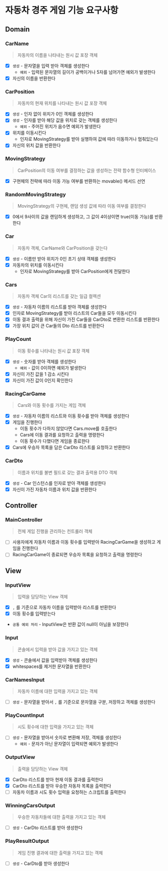 # 자동차 경주 게임 기능 요구사항

## Domain
### CarName
> 자동차의 이름을 나타내는 원시 값 포장 객체
- [x] `생성` - 문자열을 입력 받아 객체를 생성한다 
  - `예외` - 입력된 문자열의 길이가 공백이거나 5자를 넘어가면 예외가 발생한다
- [x] 자신의 이름을 반환한다

### CarPosition
> 자동차의 현재 위치를 나타내는 원시 값 포장 객체
- [x] `생성` - 인자 없이 위치가 0인 객체를 생성한다
- [x] `생성` - 인자를 받아 해당 값을 위치로 갖는 객체를 생성한다
  - `예외` - 주어진 위치가 음수면 예외가 발생한다
- [x] 위치를 이동시킨다
  - 인자로 MovingStrategy를 받아 실행하여 값에 따라 이동하거나 멈춰있는다
- [x] 자신의 위치 값을 반환한다

### MovingStrategy
> CarPosition의 이동 여부를 결정하는 값을 생성하는 전략 함수형 인터페이스
- [x] 구현체의 전략에 따라 이동 가능 여부를 반환하는 movable() 메서드 선언

### RandomMovingStrategy
> MovingStrategy의 구현체, 랜덤 생성 값에 따라 이동 여부를 결정한다
- [x] 0에서 9사이의 값을 랜덤하게 생성하고, 그 값이 4이상이면 true(이동 가능)를 반환한다

### Car
> 자동차 객체, CarName와 CarPosition을 갖는다
- [x] `생성` - 이름만 받아 위치가 0인 초기 상태 객체를 생성한다
- [x] 자동차의 위치를 이동시킨다
  - 인자로 MovingStrategy를 받아 CarPosition에게 전달한다

### Cars
> 자동차 객체 Car의 리스트를 갖는 일급 컬렉션
- [x] `생성` - 자동차 이름의 리스트를 받아 객체를 생성한다
- [x] 인자로 MovingStrategy를 받아 리스트의 Car들을 모두 이동시킨다
- [x] 이동 결과 출력을 위해 자신이 가진 Car들을 CarDto로 변환한 리스트를 반환한다
- [x] 가장 위치 값이 큰 Car들의 Dto 리스트를 반환한다

### PlayCount
> 이동 횟수를 나타내는 원시 값 포장 객체
- [x] `생성` - 숫자를 받아 객체를 생성한다
  - `예외` - 값이 0이하면 예외가 발생한다
- [x] 자신이 가진 값을 1 감소 시킨다
- [x] 자신이 가진 값이 0인지 확인한다

### RacingCarGame
> Cars와 이동 횟수를 가지는 게임 객체
- [x] `생성` - 자동차 이름의 리스트와 이동 횟수를 받아 객체를 생성한다
- [x] 게임을 진행한다
  - 이동 횟수가 다하지 않았다면 Cars.move를 호출한다
  - Cars에 이동 결과를 요청하고 출력을 명령한다
  - 이동 횟수가 다했다면 게임을 종료한다
- [x] Cars에 우승자 목록을 담은 CarDto 리스트를 요청하고 반환한다

### CarDto
> 이름과 위치를 불변 필드로 갖는 결과 출력용 DTO 객체
- [x] `생성` - Car 인스턴스를 인자로 받아 객체를 생성한다
- [x] 자신이 가진 자동차 이름과 위치 값을 반환한다

## Controller
### MainController
> 전체 게임 진행을 관리하는 컨트롤러 객체
- [ ] 사용자에게 자동차 이름과 이동 횟수를 입력받아 RacingCarGame을 생성하고 게임을 진행한다
- [ ] RacingCarGame이 종료되면 우승자 목록을 요청하고 출력을 명령한다

## View
### InputView
> 입력을 담당하는 View 객체
- [x] `,` 를 기준으로 자동차 이름을 입력받아 리스트를 반환한다
- [x] 이동 횟수를 입력받는다
- `공통 예외 처리` - InputView은 반환 값이 null이 아님을 보장한다

### Input
> 콘솔에서 입력을 받아 값을 가지고 있는 객체
- [x] `생성` - 콘솔에서 값을 입력받아 객체를 생성한다
- [x] whitespaces를 제거한 문자열을 반환한다

### CarNamesInput
> 자동차 이름에 대한 입력을 가지고 있는 객체
- [ ] `생성` - 문자열을 받아서 `,` 를 기준으로 문자열을 구분, 저장하고 객체를 생성한다

### PlayCountInput
> 시도 횟수에 대한 입력을 가지고 있는 객체
- [ ] `생성` - 문자열을 받아서 숫자로 변환해 저장, 객체를 생성한다
  - `예외` - 문자가 아닌 문자열이 입력되면 예외가 발생한다

### OutputView
> 출력을 담당하는 View 객체
- [x] CarDto 리스트를 받아 현재 이동 결과를 출력한다
- [x] CarDto 리스트를 받아 우승한 자동차 목록을 출력한다
- [ ] 자동차 이름과 시도 횟수 입력을 요청하는 스크립트를 출력한다

### WinningCarsOutput
> 우승한 자동차들에 대한 출력을 가지고 있는 객체
- [ ] `생성` - CarDto 리스트를 받아 생성한다

### PlayResultOutput
> 게임 진행 결과에 대한 출력을 가지고 있는 객체
- [ ] `생성` - CarDto를 받아 생성한다
